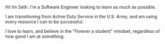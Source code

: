 Hi! Im Seth. I'm a Software Engineer looking to learn as much as possible.

I am transitioning from Active Duty Service in the U.S. Army, and am using every resource I can to be successful.

I love to learn, and believe in the "Forever a student" mindset, regardless of how good I am at something.
